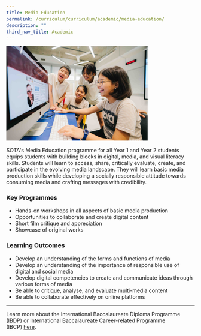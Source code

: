 ```yaml
---
title: Media Education
permalink: /curriculum/curriculum/academic/media-education/
description: ""
third_nav_title: Academic
---
```

<img style="width:75%" src="/images/media-education.jpg">
		 
SOTA's Media Education programme for all Year 1 and Year 2 students equips students with building blocks in digital, media, and visual literacy skills. Students will learn to access, share, critically evaluate, create, and participate in the evolving media landscape. They will learn basic media production skills while developing a socially responsible attitude towards consuming media and crafting messages with credibility.

### Key Programmes

*   Hands-on workshops in all aspects of basic media production
*   Opportunities to collaborate and create digital content
*   Short film critique and appreciation
*   Showcase of original works

### Learning Outcomes

*   Develop an understanding of the forms and functions of media
*   Develop an understanding of the importance of responsible use of digital and social media
*   Develop digital competencies to create and communicate ideas through various forms of media
*   Be able to critique, analyse, and evaluate multi-media content
*   Be able to collaborate effectively on online platforms

* * *

Learn more about the International Baccalaureate Diploma Programme (IBDP) or International Baccalaureate Career-related Programme (IBCP)&nbsp;[here](/why-sota/ib).